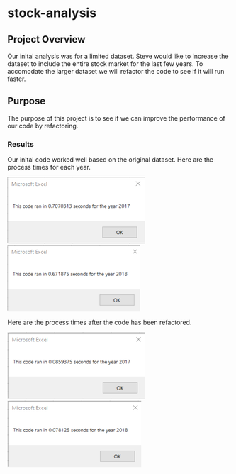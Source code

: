 # stock-analysis

## Project Overview

Our inital analysis was for a limited dataset. Steve would like to increase the dataset to include the entire stock market for the last few years. To accomodate the larger dataset we will refactor the code to see if it will run faster.
## Purpose
The purpose of this project is to see if we can improve the performance of our code by refactoring.

### Results

Our inital code worked well based on the original dataset. Here are the process times for each year.

![Inital 2017 process time](Resources/All_Stocks_Analysis_2017.png) ![Initial 2018 process time](Resources/All_Stocks_Analysis_2018.png)

Here are the process times after the code has been refactored.

![Refactored 2017 process time](Resources/VBA_Challenge_2017.png) ![Refactored 2018 process time](Resources/VBA_Challenge_2018.png)


